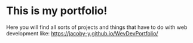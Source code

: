 # This is my portfolio!
Here you will find all sorts of projects and things that have to do with web development
like: https://jacoby-y.github.io/WevDevPortfolio/
